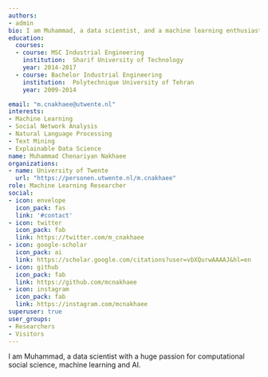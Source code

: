 ```yaml
---
authors:
- admin
bio: I am Muhammad, a data scientist, and a machine learning enthusiast.
education:
  courses:
  - course: MSC Industrial Engineering
    institution:  Sharif University of Technology
    year: 2014-2017
  - course: Bachelor Industrial Engineering
    institution:  Polytechnique University of Tehran
    year: 2009-2014

email: "m.cnakhaee@utwente.nl"
interests:
- Machine Learning
- Social Network Analysis
- Natural Language Processing
- Text Mining
- Explainable Data Science
name: Muhammad Chenariyan Nakhaee
organizations:
- name: University of Twente
  url: "https://personen.utwente.nl/m.cnakhaee"
role: Machine Learning Researcher
social:
- icon: envelope
  icon_pack: fas
  link: '#contact'
- icon: twitter
  icon_pack: fab
  link: https://twitter.com/m_cnakhaee
- icon: google-scholar
  icon_pack: ai
  link: https://scholar.google.com/citations?user=vbXQurwAAAAJ&hl=en
- icon: github
  icon_pack: fab
  link: https://github.com/mcnakhaee
- icon: instagram
  icon_pack: fab
  link: https://instagram.com/mcnakhaee
superuser: true
user_groups:
- Researchers
- Visitors
---
```

I am Muhammad, a data scientist with a huge passion for computational social science, machine learning and AI.  